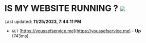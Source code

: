 # IS MY WEBSITE RUNNING ? [![](https://img.shields.io/static/v1?label=Sponsor&message=%E2%9D%A4&logo=GitHub&color=%23fe8e86)](https://github.com/sponsors/<username>)

Last updated: **11/25/2023, 7:44:11 PM**

- `GET` [https://youssefservice.me](https://youssefservice.me) - **Up** (743ms)
